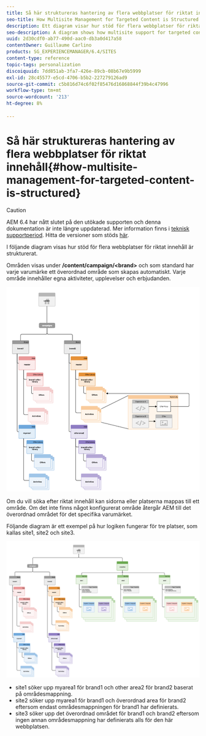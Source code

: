 ```yaml
---
title: Så här struktureras hantering av flera webbplatser för riktat innehåll
seo-title: How Multisite Management for Targeted Content is Structured
description: Ett diagram visar hur stöd för flera webbplatser för riktat innehåll är strukturerat
seo-description: A diagram shows how multisite support for targeted content is structured
uuid: 2d30cdf0-ab77-490d-aac0-db3a0d417a58
contentOwner: Guillaume Carlino
products: SG_EXPERIENCEMANAGER/6.4/SITES
content-type: reference
topic-tags: personalization
discoiquuid: 7dd851ab-3fa7-426e-89cb-08b67e9b5999
exl-id: 28c45577-e5cd-4706-b5b2-227279126ad9
source-git-commit: c5b816d74c6f02f85476d16868844f39b4c47996
workflow-type: tm+mt
source-wordcount: '213'
ht-degree: 8%

---
```


# Så här struktureras hantering av flera webbplatser för riktat innehåll{#how-multisite-management-for-targeted-content-is-structured}

>[!CAUTION]
>
>AEM 6.4 har nått slutet på den utökade supporten och denna dokumentation är inte längre uppdaterad. Mer information finns i [teknisk supportperiod](https://helpx.adobe.com/support/programs/eol-matrix.html). Hitta de versioner som stöds [här](https://experienceleague.adobe.com/docs/).

I följande diagram visas hur stöd för flera webbplatser för riktat innehåll är strukturerat.

Områden visas under **/content/campaign/&lt;brand>** och som standard har varje varumärke ett överordnad område som skapas automatiskt. Varje område innehåller egna aktiviteter, upplevelser och erbjudanden.

![chlimage_1-268](assets/chlimage_1-268.png)

Om du vill söka efter riktat innehåll kan sidorna eller platserna mappas till ett område. Om det inte finns något konfigurerat område återgår AEM till det överordnad området för det specifika varumärket.

Följande diagram är ett exempel på hur logiken fungerar för tre platser, som kallas site1, site2 och site3.

![chlimage_1-269](assets/chlimage_1-269.png)

* site1 söker upp myarea1 för brand1 och other area2 för brand2 baserat på områdesmappning.
* site2 söker upp myarea1 för brand1 och överordnad area för brand2 eftersom endast områdesmappningen för brand1 har definierats.
* site3 söker upp det överordnad området för brand1 och brand2 eftersom ingen annan områdesmappning har definierats alls för den här webbplatsen.
